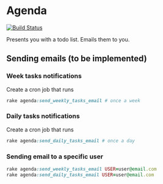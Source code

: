 # Agenda

[![Build Status](https://secure.travis-ci.org/tinyapps-br/agenda.png?branch=master)](http://travis-ci.org/tinyapps-br/agenda?branch=master)

Presents you with a todo list. Emails them to you.

## Sending emails (to be implemented)

### Week tasks notifications

Create a cron job that runs

```ruby
rake agenda:send_weekly_tasks_email # once a week
```

### Daily tasks notifications

Create a cron job that runs

```ruby
rake agenda:send_daily_tasks_email # once a day
```

### Sending email to a specific user

```ruby
rake agenda:send_weekly_tasks_email USER=user@email.com
rake agenda:send_daily_tasks_email USER=user@email.com
```